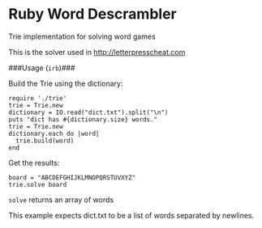 Ruby Word Descrambler
=====================

Trie implementation for solving word games

This is the solver used in http://letterpresscheat.com

###Usage (`irb`)###

Build the Trie using the dictionary:

```
require './trie'
trie = Trie.new
dictionary = IO.read("dict.txt").split("\n")
puts "dict has #{dictionary.size} words."
trie = Trie.new
dictionary.each do |word|
  trie.build(word)
end
```

Get the results:

```
board = "ABCDEFGHIJKLMNOPQRSTUVXYZ"
trie.solve board
```

`solve` returns an array of words

This example expects dict.txt to be a list of words separated by newlines.